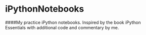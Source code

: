 # iPythonNotebooks
####My practice iPython notebooks.  Inspired by the book iPython Essentials with additional code and commentary by me.

